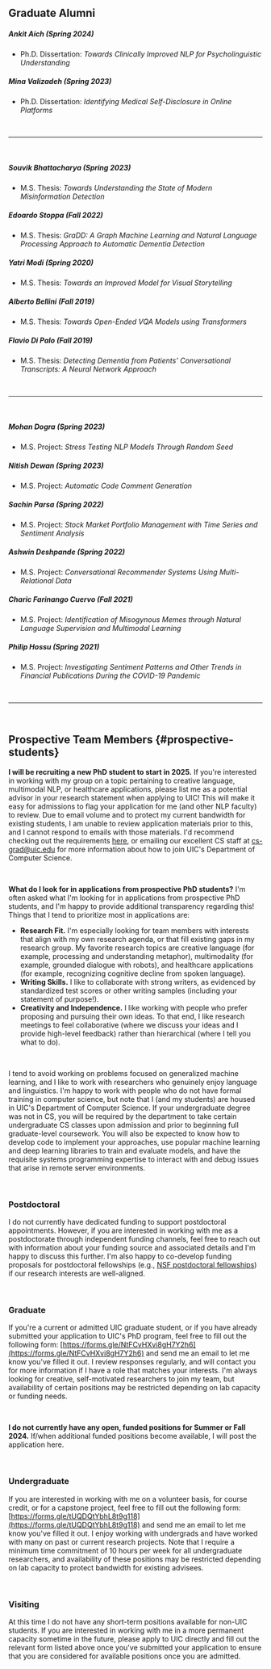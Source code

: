## Graduate Alumni

##### Ankit Aich (Spring 2024)
* Ph.D. Dissertation: *Towards Clinically Improved NLP for Psycholinguistic Understanding*

##### Mina Valizadeh (Spring 2023)
* Ph.D. Dissertation: *Identifying Medical Self-Disclosure in Online Platforms*

&nbsp;

---

&nbsp;



##### Souvik Bhattacharya (Spring 2023)
* M.S. Thesis: *Towards Understanding the State of Modern Misinformation Detection*

##### Edoardo Stoppa (Fall 2022)
* M.S. Thesis: *GraDD: A Graph Machine Learning and Natural Language Processing Approach to Automatic Dementia Detection*

##### Yatri Modi (Spring 2020)
* M.S. Thesis: *Towards an Improved Model for Visual Storytelling*

##### Alberto Bellini (Fall 2019)
* M.S. Thesis: *Towards Open-Ended VQA Models using Transformers*

##### Flavio Di Palo (Fall 2019)
* M.S. Thesis: *Detecting Dementia from Patients' Conversational Transcripts: A Neural Network Approach*


&nbsp;

---

&nbsp;


##### Mohan Dogra (Spring 2023)
* M.S. Project: *Stress Testing NLP Models Through Random Seed*

##### Nitish Dewan (Spring 2023)
* M.S. Project: *Automatic Code Comment Generation*

##### Sachin Parsa (Spring 2022)
* M.S. Project: *Stock Market Portfolio Management with Time Series and Sentiment Analysis*

##### Ashwin Deshpande (Spring 2022)
* M.S. Project: *Conversational Recommender Systems Using Multi-Relational Data*

##### Charic Farinango Cuervo (Fall 2021)
* M.S. Project: *Identification of Misogynous Memes through Natural Language Supervision and Multimodal Learning*

##### Philip Hossu (Spring 2021)
* M.S. Project: *Investigating Sentiment Patterns and Other Trends in Financial Publications During the COVID-19 Pandemic*


&nbsp;  

---

&nbsp;  

## Prospective Team Members  {#prospective-students}

**I will be recruiting a new PhD student to start in 2025.**  If you're interested in working with my group on a topic pertaining to creative language, multimodal NLP, or healthcare applications, please list me as a potential advisor in your research statement when applying to UIC!  This will make it easy for admissions to flag your application for me (and other NLP faculty) to review.  Due to email volume and to protect my current bandwidth for existing students, I am unable to review application materials prior to this, and I cannot respond to emails with those materials.  I'd recommend checking out the requirements [here](https://cs.uic.edu/graduate/admissions/), or emailing our excellent CS staff at [cs-grad@uic.edu](mailto:cs-grad@uic.edu) for more information about how to join UIC's Department of Computer Science.

&nbsp;&nbsp;

**What do I look for in applications from prospective PhD students?**  I'm often asked what I'm looking for in applications from prospective PhD students, and I'm happy to provide additional transparency regarding this!  Things that I tend to prioritize most in applications are:
- **Research Fit.** I'm especially looking for team members with interests that align with my own research agenda, or that fill existing gaps in my research group.  My favorite research topics are creative language (for example, processing and understanding metaphor), multimodality (for example, grounded dialogue with robots), and healthcare applications (for example, recognizing cognitive decline from spoken language).
- **Writing Skills.** I like to collaborate with strong writers, as evidenced by standardized test scores or other writing samples (including your statement of purpose!).
- **Creativity and Independence.** I like working with people who prefer proposing and pursuing their own ideas.  To that end, I like research meetings to feel collaborative (where we discuss your ideas and I provide high-level feedback) rather than hierarchical (where I tell you what to do).

&nbsp;&nbsp;

I tend to avoid working on problems focused on generalized machine learning, and I like to work with researchers who genuinely enjoy language and linguistics.  I'm happy to work with people who do not have formal training in computer science, but note that I (and my students) are housed in UIC's Department of Computer Science. If your undergraduate degree was not in CS, you will be required by the department to take certain undergraduate CS classes upon admission and prior to beginning full graduate-level coursework.  You will also be expected to know how to develop code to implement your approaches, use popular machine learning and deep learning libraries to train and evaluate models, and have the requisite systems programming expertise to interact with and debug issues that arise in remote server environments.


&nbsp;  

### Postdoctoral

I do not currently have dedicated funding to support postdoctoral appointments.  However, if you are interested in working with me as a postdoctorate through independent funding channels, feel free to reach out with information about your funding source and associated details and I'm happy to discuss this further.  I'm also happy to co-develop funding proposals for postdoctoral fellowships (e.g., [NSF postdoctoral fellowships](https://new.nsf.gov/funding/postdocs)) if our research interests are well-aligned.

&nbsp; 

### Graduate

If you're a current or admitted UIC graduate student, or if you have already submitted your application to UIC's PhD program, feel free to fill out the following form: [https://forms.gle/NtFCvHXvi8gH7Y2h6](https://forms.gle/NtFCvHXvi8gH7Y2h6) and send me an email to let me know you've filled it out.  I review responses regularly, and will contact you for more information if I have a role that matches your interests.  I'm always looking for creative, self-motivated researchers to join my team, but availability of certain positions may be restricted depending on lab capacity or funding needs.

&nbsp; 

**I do not currently have any open, funded positions for Summer or Fall 2024.**  If/when additional funded positions become available, I will post the application here.

&nbsp;  

### Undergraduate

If you are interested in working with me on a volunteer basis, for course credit, or for a capstone project, feel free to fill out the following form: [https://forms.gle/tUQDQtYbhL8t9g118](https://forms.gle/tUQDQtYbhL8t9g118) and send me an email to let me know you've filled it out.  I enjoy working with undergrads and have worked with many on past or current research projects.  Note that I require a minimum time commitment of 10 hours per week for all undergraduate researchers, and availability of these positions may be restricted depending on lab capacity to protect bandwidth for existing advisees.

&nbsp;  

### Visiting

At this time I do not have any short-term positions available for non-UIC students.  If you are interested in working with me in a more permanent capacity sometime in the future, please apply to UIC directly and fill out the relevant form listed above once you've submitted your application to ensure that you are considered for available positions once you are admitted.
